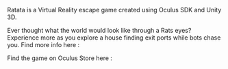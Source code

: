 Ratata is a Virtual Reality escape game created using Oculus SDK and Unity 3D.

Ever thought what the world would look like through a Rats eyes? Experience more as you explore a house finding exit ports while bots chase you. 
Find more info here : 

Find the game on Oculus Store here : 